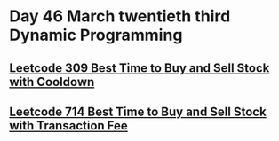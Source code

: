 # Day 46 March twentieth third Dynamic Programming

## [Leetcode 309 Best Time to Buy and Sell Stock with Cooldown](https://leetcode.com/problems/best-time-to-buy-and-sell-stock-with-cooldown/)

## [Leetcode 714 Best Time to Buy and Sell Stock with Transaction Fee](https://leetcode.com/problems/best-time-to-buy-and-sell-stock-with-transaction-fee/)